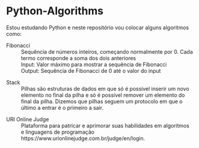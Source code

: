 # Python-Algorithms

Estou estudando Python e neste repositório vou colocar alguns algoritmos como:
<dl>
  <dt>Fibonacci</dt>
  <dd>Sequência de números inteiros, começando normalmente por 0. Cada termo corresponde a soma dos dois anteriores</dd>
  <dd>Input: Valor máximo para mostrar a sequência de Fibonacci</dd>
  <dd>Output: Sequência de Fibonacci de 0 até o valor do input</dd>
</dl>

<dl>
  <dt>Stack</dt>
  <dd>Pilhas são estruturas de dados em que só é possível inserir um novo elemento no final da pilha e só é possível remover um elemento do final da pilha. Dizemos que pilhas seguem um protocolo em que o último a entrar é o primeiro a sair.</dd>
</dl>

<dl>
  <dt>URI Online Judge</dt>
  <dd>Plataforma para patricar e aprimorar suas habilidades em algoritmos e linguagens de programação https://www.urionlinejudge.com.br/judge/en/login.</dd>
</dl>
